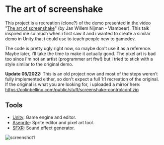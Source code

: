 # The art of screenshake

This project is a recreation (clone?) of the demo presented in the video "[The art of screenshake](https://www.youtube.com/watch?v=AJdEqssNZ-U)" (by Jan Willem Nijman - Vlambeer).
This talk inspired me so much when i first saw it and i wanted to create a similar demo in Unity that i could use to teach people new to gamedev.

The code is pretty ugly right now, so maybe don't use it as a reference. Maybe later, i'll take the time to make it actually good.
The pixel art is bad too since i'm not an artist (programmer art ftw!) but i tried to stick with a style similar to the original demo.

**Update 05/2022:** This is an old project now and most of the steps weren't fully implemented either, so don't expect a full 1:1 recreation of the original. If the original is what you are looking for, i uploaded a mirror here: https://colinbellino.com/public/stuff/screenshake-controlconf.zip

## Tools

- [Unity](https://unity.com/): Game engine and editor.
- [Aseprite](https://www.aseprite.org/): Sprite editor and pixel art tool.
- [SFXR](http://www.drpetter.se/project_sfxr.html): Sound effect generator.

![screenshot1](https://user-images.githubusercontent.com/622180/128102846-6eb96eca-3357-480b-a3af-4ac496b5e04c.png)
